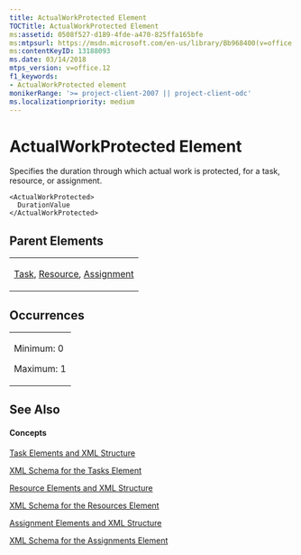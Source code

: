 ```yaml
---
title: ActualWorkProtected Element
TOCTitle: ActualWorkProtected Element
ms:assetid: 0508f527-d189-4fde-a470-825ffa165bfe
ms:mtpsurl: https://msdn.microsoft.com/en-us/library/Bb968400(v=office.12)
ms:contentKeyID: 13188093
ms.date: 03/14/2018
mtps_version: v=office.12
f1_keywords:
- ActualWorkProtected element
monikerRange: '>= project-client-2007 || project-client-odc'
ms.localizationpriority: medium
---
```


# ActualWorkProtected Element




Specifies the duration through which actual work is protected, for a task, resource, or assignment.

    <ActualWorkProtected>
      DurationValue
    </ActualWorkProtected>

## Parent Elements

<table>
<colgroup>
<col style="width: 100%" />
</colgroup>
<tbody>
<tr class="odd">
<td><p><a href="task-element.md">Task</a>, <a href="resource-element.md">Resource</a>, <a href="assignment-element.md">Assignment</a></p></td>
</tr>
</tbody>
</table>

## Occurrences

<table>
<colgroup>
<col style="width: 100%" />
</colgroup>
<tbody>
<tr class="odd">
<td><p>Minimum: 0</p>
<p>Maximum: 1</p></td>
</tr>
</tbody>
</table>

## See Also

#### Concepts

[Task Elements and XML Structure](task-elements-and-xml-structure.md)

[XML Schema for the Tasks Element](xml-schema-for-the-tasks-element.md)

[Resource Elements and XML Structure](resource-elements-and-xml-structure.md)

[XML Schema for the Resources Element](xml-schema-for-the-resources-element.md)

[Assignment Elements and XML Structure](assignment-elements-and-xml-structure.md)

[XML Schema for the Assignments Element](xml-schema-for-the-assignments-element.md)

